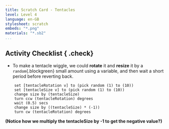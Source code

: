 ```yaml
---
title: Scratch Card - Tentacles
level: Level 4
language: en-GB
stylesheet: scratch
embeds: "*.png"
materials: "*.sb2"
...
```


## Activity Checklist { .check}

+ To make a tentacle wiggle, we could **rotate** it and **resize** it by a `random`{.blockgreen} small amount using a variable, and then wait a short period before reverting back.
```blocks
	set [tentacleRotation v] to (pick random (1) to (10))
	set [tentacleSize v] to (pick random (1) to (10))
	change size by (tentacleSize)
	turn ccw (tentacleRotation) degrees
	wait (0.5) secs
	change size by ((tentacleSize) * (-1))
	turn cw (tentacleRotation) degrees
```

**(Notice how we multiply the tentacleSize by -1 to get the negative value?)**

